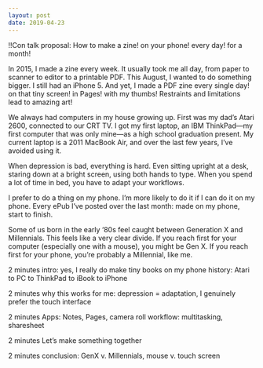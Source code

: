 ```yaml
---
layout: post
date: 2019-04-23
---
```


!!Con talk proposal: How to make a zine! on your phone! every day! for a month!

In 2015, I made a zine every week. It usually took me all day, from paper to scanner to editor to a printable PDF. This August, I wanted to do something bigger. I still had an iPhone 5. And yet, I made a PDF zine every single day! on that tiny screen! in Pages! with my thumbs! Restraints and limitations lead to amazing art!

We always had computers in my house growing up. First was my dad’s Atari 2600, connected to our CRT TV. I got my first laptop, an IBM ThinkPad—my first computer that was only mine—as a high school graduation present. My current laptop is a 2011 MacBook Air, and over the last few years, I’ve avoided using it.

When depression is bad, everything is hard. Even sitting upright at a desk, staring down at a bright screen, using both hands to type. When you spend a lot of time in bed, you have to adapt your workflows. 

I prefer to do a thing on my phone. I’m more likely to do it if I can do it on my phone. Every ePub I’ve posted over the last month: made on my phone, start to finish.

Some of us born in the early ‘80s feel caught between Generation X and Millennials. This feels like a very clear divide. If you reach first for your computer (especially one with a mouse), you might be Gen X. If you reach first for your phone, you’re probably a Millennial, like me.

2 minutes 
intro: yes, I really do make tiny books on my phone
history: Atari to PC to ThinkPad to iBook to iPhone 

2 minutes 
why this works for me: depression = adaptation, I genuinely prefer the touch interface 

2 minutes 
Apps: Notes, Pages, camera roll
workflow: multitasking, sharesheet

2 minutes 
Let’s make something together 

2 minutes 
conclusion: GenX v. Millennials, mouse v. touch screen 
